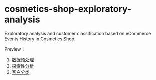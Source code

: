 # cosmetics-shop-exploratory-analysis
Exploratory analysis and customer classification based on eCommerce Events History in Cosmetics Shop.

Preview：

1. [数据预处理](https://nbviewer.org/github/jsonww/cosmetics-shop-exploratory-analysis/blob/main/1.%E6%95%B0%E6%8D%AE%E9%A2%84%E5%A4%84%E7%90%86.ipynb)
2. [探索性分析](https://nbviewer.org/github/jsonww/cosmetics-shop-exploratory-analysis/blob/main/2.%E6%8E%A2%E7%B4%A2%E6%80%A7%E5%88%86%E6%9E%90.ipynb)
3. [客户分类](https://nbviewer.org/github/jsonww/cosmetics-shop-exploratory-analysis/blob/main/3.%E5%AE%A2%E6%88%B7%E5%88%86%E7%B1%BB.ipynb)
